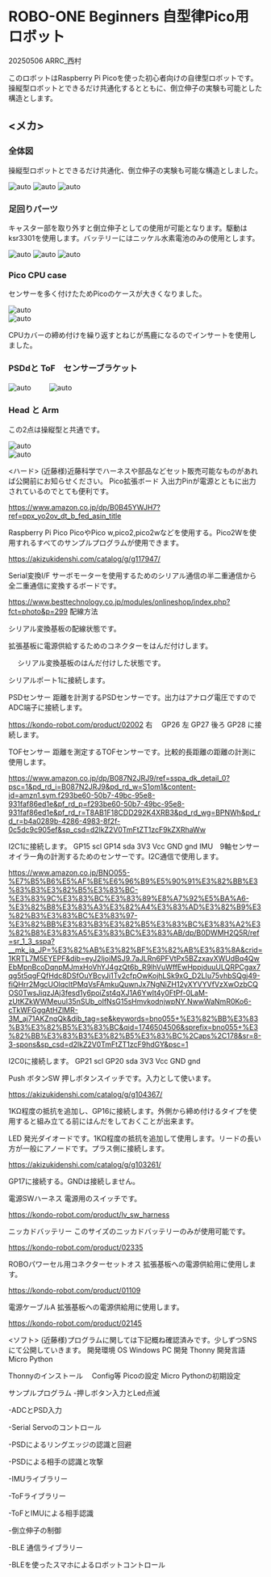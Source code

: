 # ROBO-ONE Beginners 自型律Pico用ロボット

20250506 ARRC_西村

このロボットはRaspberry Pi Picoを使った初心者向けの自律型ロボットです。操縦型ロボットとできるだけ共通化するとともに、倒立伸子の実験も可能とした構造とします。

## <メカ>
### 全体図
操縦型ロボットとできるだけ共通化、倒立伸子の実験も可能な構造としました。

![auto](pics_git/asy.png) 
![auto](pics_git/asy2.png) 
![auto](pics_git/asy3.png) 

### 足回りパーツ
キャスター部を取り外すと倒立伸子としての使用が可能となります。駆動はksr3301を使用します。バッテリーにはニッケル水素電池のみの使用とします。

![auto](pics_git/Body.png) 
![auto](pics_git/Body_B.png) 
![auto](pics_git/bt_cover.png)   

### Pico CPU case
センサーを多く付けたためPicoのケースが大きくなりました。

![auto](pics_git/pico_case.png)   
![auto](pics_git/pico_cover.png)   
  
CPUカバーの締め付けを繰り返すとねじが馬鹿になるのでインサートを使用しました。

### PSDdと ToF　センサーブラケット

![auto](pics_git/psd2_tof_bkt.png)   　　 
![auto](pics_git/psd1_bkt.png)  

### Head と Arm
この2点は操縦型と共通です。

![auto](pics_git/head.png)  
![auto](pics_git/kote_v1.png)  

<ハード>
(近藤様)近藤科学でハーネスや部品などセット販売可能なものがあれば公開前にお知らせください。
Pico拡張ボード
入出力Pinが電源とともに出力されているのでとても便利です。
 
https://www.amazon.co.jp/dp/B0B45YWJH7?ref=ppx_yo2ov_dt_b_fed_asin_title

Raspberry Pi Pico
PicoやPico w,pico2,pico2wなどを使用する。Pico2Wを使用すれるすべてのサンプルプログラムが使用できます。
 
https://akizukidenshi.com/catalog/g/g117947/

Serial変換I/F
サーボモーターを使用するためのシリアル通信の半二重通信から全二重通信に変換するボードです。
 
https://www.besttechnology.co.jp/modules/onlineshop/index.php?fct=photo&p=299
配線方法

 
シリアル変換基板の配線状態です。

 
拡張基板に電源供給するためのコネクターをはんだ付けします。

 　 
シリアル変換基板のはんだ付けした状態です。

 
シリアルポート1に接続します。

PSDセンサー
距離を計測するPSDセンサーです。出力はアナログ電圧ですのでADC端子に接続します。
 
https://kondo-robot.com/product/02002
右　 GP26
左     GP27
後ろ GP28
に接続します。

TOFセンサー
距離を測定するTOFセンサーです。比較的長距離の距離の計測に使用します。
 
https://www.amazon.co.jp/dp/B087N2JRJ9/ref=sspa_dk_detail_0?psc=1&pd_rd_i=B087N2JRJ9&pd_rd_w=S1om1&content-id=amzn1.sym.f293be60-50b7-49bc-95e8-931faf86ed1e&pf_rd_p=f293be60-50b7-49bc-95e8-931faf86ed1e&pf_rd_r=T8AB1F18CDD292K4XRB3&pd_rd_wg=BPNWh&pd_rd_r=b4a0289b-4286-4983-8f2f-0c5dc9c905ef&sp_csd=d2lkZ2V0TmFtZT1zcF9kZXRhaWw

I2C1に接続します。
GP15    scl
GP14    sda
3V3      Vcc
GND    gnd
IMU　9軸センサー
オイラー角の計測するためのセンサーです。I2C通信で使用します。
 

https://www.amazon.co.jp/BNO055-%E7%B5%B6%E5%AF%BE%E6%96%B9%E5%90%91%E3%82%BB%E3%83%B3%E3%82%B5%E3%83%BC-%E3%83%9C%E3%83%BC%E3%83%89%E8%A7%92%E5%BA%A6-%E3%82%B8%E3%83%A3%E3%82%A4%E3%83%AD%E3%82%B9%E3%82%B3%E3%83%BC%E3%83%97-%E3%82%BB%E3%83%B3%E3%82%B5%E3%83%BC%E3%83%A2%E3%82%B8%E3%83%A5%E3%83%BC%E3%83%AB/dp/B0DWMH2Q5R/ref=sr_1_3_sspa?__mk_ja_JP=%E3%82%AB%E3%82%BF%E3%82%AB%E3%83%8A&crid=1KRTL7M5EYEPF&dib=eyJ2IjoiMSJ9.7aJLRn6PFVtPx5BZzxavXWUdBq4QwEbMpnBcoDqnpMJmxHoVhYJ4gzQt6b_R9lhVuWffEwHppjduuULQRPCgax7qg5t5qgFQfHdc8DSfOuYBcyJi1Tv2cfpOwKojhLSk9xG_D2LIu75vhbSQgj49-fiQHrr2MgcUOlqcltPMqVsFAmkuQuwnJx7NgNiZH12yXYVYVfVzXwOzbCQOS0TwsJiqzJAj3fesd1y6poiZst4qXJ1A6YwIt4y0FtPf-0LaM-zUtKZkWWMeuuI35nSUb_oIfNsG15sHmvkodnjwpNY.NwwWaNmR0Ko6-cTkWFGggAtHZlMR-3M_aj71AKZnqQk&dib_tag=se&keywords=bno055+%E3%82%BB%E3%83%B3%E3%82%B5%E3%83%BC&qid=1746504506&sprefix=bno055+%E3%82%BB%E3%83%B3%E3%82%B5%E3%83%BC%2Caps%2C178&sr=8-3-spons&sp_csd=d2lkZ2V0TmFtZT1zcF9hdGY&psc=1

I2C0に接続します。
GP21    scl
GP20    sda
3V3      Vcc
GND    gnd
 

Push ボタンSW
押しボタンスイッチです。入力として使います。
 
https://akizukidenshi.com/catalog/g/g104367/

 
1KΩ程度の抵抗を追加し、GP16に接続します。外側から締め付けるタイプを使用すると組み立てる前にはんだをしておくことが出来ます。

LED
発光ダイオードです。1KΩ程度の抵抗を追加して使用します。リードの長い方が一般にアノードです。プラス側に接続します。
 
https://akizukidenshi.com/catalog/g/g103261/

 
GP17に接続する。GNDは接続しません。

電源SWハーネス
電源用のスイッチです。
 

https://kondo-robot.com/product/lv_sw_harness

ニッカドバッテリー
このサイズのニッカドバッテリーのみが使用可能です。
 

https://kondo-robot.com/product/02335

ROBOパワーセル用コネクターセットオス
拡張基板への電源供給用に使用します。
 

https://kondo-robot.com/product/01109

電源ケーブルA
拡張基板への電源供給用に使用します。
 

https://kondo-robot.com/product/02145
















<ソフト>
(近藤様)プログラムに関しては下記概ね確認済みです。少しずつSNSにて公開していきます。
開発環境
OS
Windows PC
開発
Thonny
開発言語
Micro Python

Thonnyのインストール
　Config等
Picoの設定
Micro Pythonの初期設定

サンプルプログラム
-押しボタン入力とLed点滅

-ADCとPSD入力

-Serial Servoのコントロール

-PSDによるリングエッジの認識と回避

-PSDによる相手の認識と攻撃

-IMUライブラリー

-ToFライブラリー

-ToFとIMUによる相手認識

-倒立伸子の制御

-BLE 通信ライブラリー

-BLEを使ったスマホによるロボットコントロール
